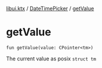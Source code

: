 [libui.ktx](../README.md) / [DateTimePicker](README.md) / [getValue](get-value.md)

# getValue

`fun getValue(value: CPointer<tm>)`

The current value as posix `struct tm`
